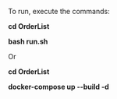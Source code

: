 To run, execute the commands:
<p><b>cd OrderList</b></p>
<p><b>bash run.sh</b></p>

Or
<p><b>cd OrderList</b></p>
<p><b>docker-compose up --build -d</b></p>

